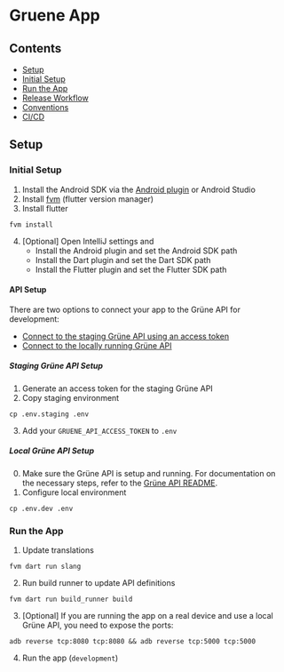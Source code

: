# Gruene App

## Contents

- [Setup](#setup)
- [Initial Setup](#initial-setup)
- [Run the App](#run-the-app)
- [Release Workflow](docs/release-workflow.md)
- [Conventions](docs/conventions.md)
- [CI/CD](docs/cicd.md)

## Setup

### Initial Setup

1. Install the Android SDK via
   the [Android plugin](https://www.jetbrains.com/help/idea/create-your-first-android-application.html#754fd) or Android
   Studio
2. Install [fvm](https://fvm.app/documentation/getting-started/installation) (flutter version manager)
3. Install flutter

``` shell
fvm install
```

4. [Optional] Open IntelliJ settings and
    - Install the Android plugin and set the Android SDK path
    - Install the Dart plugin and set the Dart SDK path
    - Install the Flutter plugin and set the Flutter SDK path

#### API Setup

There are two options to connect your app to the Grüne API for development:

- [Connect to the staging Grüne API using an access token](#staging-grüne-api-setup)
- [Connect to the locally running Grüne API](#local-grüne-api-setup)

##### Staging Grüne API Setup

1. Generate an access token for the staging Grüne API
2. Copy staging environment

``` shell
cp .env.staging .env
```

3. Add your `GRUENE_API_ACCESS_TOKEN` to `.env`

##### Local Grüne API Setup

0. Make sure the Grüne API is setup and running. For documentation on the necessary steps, refer to
   the [Grüne API README](https://github.com/verdigado/gruene-api).
1. Configure local environment

``` shell
cp .env.dev .env
```

### Run the App

1. Update translations

``` shell
fvm dart run slang
```

2. Run build runner to update API definitions

``` shell
fvm dart run build_runner build
```

3. [Optional] If you are running the app on a real device and use a local Grüne API, you need to expose the ports:

``` shell
adb reverse tcp:8080 tcp:8080 && adb reverse tcp:5000 tcp:5000
```

4. Run the app (`development`)
